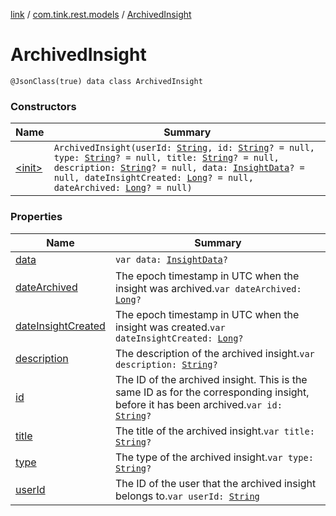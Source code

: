 [link](../../index.md) / [com.tink.rest.models](../index.md) / [ArchivedInsight](./index.md)

# ArchivedInsight

`@JsonClass(true) data class ArchivedInsight`

### Constructors

| Name | Summary |
|---|---|
| [&lt;init&gt;](-init-.md) | `ArchivedInsight(userId: `[`String`](https://kotlinlang.org/api/latest/jvm/stdlib/kotlin/-string/index.html)`, id: `[`String`](https://kotlinlang.org/api/latest/jvm/stdlib/kotlin/-string/index.html)`? = null, type: `[`String`](https://kotlinlang.org/api/latest/jvm/stdlib/kotlin/-string/index.html)`? = null, title: `[`String`](https://kotlinlang.org/api/latest/jvm/stdlib/kotlin/-string/index.html)`? = null, description: `[`String`](https://kotlinlang.org/api/latest/jvm/stdlib/kotlin/-string/index.html)`? = null, data: `[`InsightData`](../-insight-data/index.md)`? = null, dateInsightCreated: `[`Long`](https://kotlinlang.org/api/latest/jvm/stdlib/kotlin/-long/index.html)`? = null, dateArchived: `[`Long`](https://kotlinlang.org/api/latest/jvm/stdlib/kotlin/-long/index.html)`? = null)` |

### Properties

| Name | Summary |
|---|---|
| [data](data.md) | `var data: `[`InsightData`](../-insight-data/index.md)`?` |
| [dateArchived](date-archived.md) | The epoch timestamp in UTC when the insight was archived.`var dateArchived: `[`Long`](https://kotlinlang.org/api/latest/jvm/stdlib/kotlin/-long/index.html)`?` |
| [dateInsightCreated](date-insight-created.md) | The epoch timestamp in UTC when the insight was created.`var dateInsightCreated: `[`Long`](https://kotlinlang.org/api/latest/jvm/stdlib/kotlin/-long/index.html)`?` |
| [description](description.md) | The description of the archived insight.`var description: `[`String`](https://kotlinlang.org/api/latest/jvm/stdlib/kotlin/-string/index.html)`?` |
| [id](id.md) | The ID of the archived insight. This is the same ID as for the corresponding insight, before it has been archived.`var id: `[`String`](https://kotlinlang.org/api/latest/jvm/stdlib/kotlin/-string/index.html)`?` |
| [title](title.md) | The title of the archived insight.`var title: `[`String`](https://kotlinlang.org/api/latest/jvm/stdlib/kotlin/-string/index.html)`?` |
| [type](type.md) | The type of the archived insight.`var type: `[`String`](https://kotlinlang.org/api/latest/jvm/stdlib/kotlin/-string/index.html)`?` |
| [userId](user-id.md) | The ID of the user that the archived insight belongs to.`var userId: `[`String`](https://kotlinlang.org/api/latest/jvm/stdlib/kotlin/-string/index.html) |
